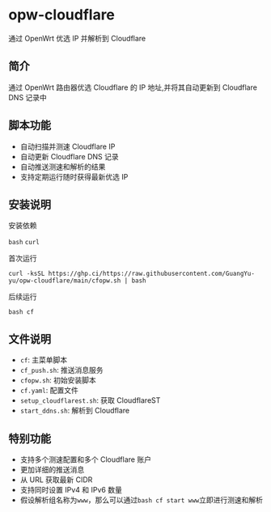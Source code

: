 # opw-cloudflare

通过 OpenWrt 优选 IP 并解析到 Cloudflare

## 简介

通过 OpenWrt 路由器优选 Cloudflare 的 IP 地址,并将其自动更新到 Cloudflare DNS 记录中

## 脚本功能

- 自动扫描并测速 Cloudflare IP
- 自动更新 Cloudflare DNS 记录
- 自动推送测速和解析的结果
- 支持定期运行随时获得最新优选 IP

## 安装说明

安装依赖

`bash` `curl`

首次运行

```curl -ksSL https://ghp.ci/https://raw.githubusercontent.com/GuangYu-yu/opw-cloudflare/main/cfopw.sh | bash```

后续运行

`bash cf`

## 文件说明

- `cf`: 主菜单脚本
- `cf_push.sh`: 推送消息服务
- `cfopw.sh`: 初始安装脚本
- `cf.yaml`: 配置文件
- `setup_cloudflarest.sh`: 获取 CloudflareST
- `start_ddns.sh`: 解析到 Cloudflare

## 特别功能

- 支持多个测速配置和多个 Cloudflare 账户
- 更加详细的推送消息
- 从 URL 获取最新 CIDR
- 支持同时设置 IPv4 和 IPv6 数量
- 假设解析组名称为`www`，那么可以通过`bash cf start www`立即进行测速和解析
